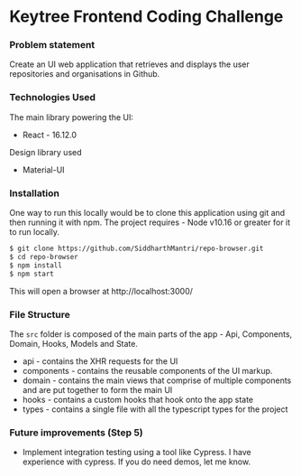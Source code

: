 # Keytree Frontend Coding Challenge

### Problem statement

Create an UI web application that retrieves and displays the user repositories and organisations in Github.

### Technologies Used

The main library powering the UI:
  - React - 16.12.0

Design library used
  - Material-UI

### Installation

One way to run this locally would be to clone this application using git and then running it with npm.
The project requires - Node v10.16 or greater for it to run locally.

```sh
$ git clone https://github.com/SiddharthMantri/repo-browser.git
$ cd repo-browser
$ npm install
$ npm start
```
This will open a browser at http://localhost:3000/


### File Structure
The `src` folder is composed of the main parts of the app - Api, Components, Domain, Hooks, Models and State. 

- api - contains the XHR requests for the UI
- components - contains the reusable components of the UI markup. 
- domain - contains the main views that comprise of multiple components and are put together to form the main UI 
- hooks - contains a custom hooks that hook onto the app state
- types - contains a single file with all the typescript types for the project


### Future improvements (Step 5)
- Implement integration testing using a tool like Cypress. I have experience with cypress. If you do need demos, let me know. 
